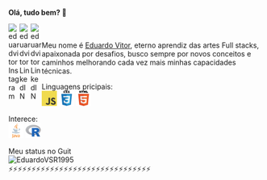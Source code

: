  <b>Olá, tudo bem? 👋</b>
 <br>
 
 <a href="https://www.instagram.com/eduardvitor8/">
  <img align="left" alt="eduardvitor Instagram" width="22px" src="https://raw.githubusercontent.com/hussainweb/hussainweb/main/icons/instagram.png" />
</a>
 <a href="https://www.linkedin.com/in/eduardo-vitor-58a395239/">
  <img  align="left" alt="eduardvitor LinkedIN" width="22px" src="https://raw.githubusercontent.com/peterthehan/peterthehan/master/assets/linkedin.svg" />
<a href="https://mail.google.com/mail/eduardvitor7@gmail.com">
  <img  align="left" alt="eduardvitor LinkedIN" width="22px" src="https://cdn.icon-icons.com/icons2/272/PNG/512/Gmail_29991.png" />
</a>
 <br>
 <br>
 Meu nome é <a href="https://www.linkedin.com/in/eduardo-vitor-58a395239/">Eduardo Vitor</a>, eterno aprendiz das artes Full stacks, apaixonada por desafios, busco sempre por novos conceitos e caminhos melhorando cada vez mais minhas capacidades técnicas.  
 </br>
<p>
 
  Linguagens pricipais:<br>
<img height="30" src="https://raw.githubusercontent.com/github/explore/80688e429a7d4ef2fca1e82350fe8e3517d3494d/topics/javascript/javascript.png">
<img height="30" src="https://raw.githubusercontent.com/github/explore/80688e429a7d4ef2fca1e82350fe8e3517d3494d/topics/css/css.png">
<img height="30" src="https://raw.githubusercontent.com/github/explore/80688e429a7d4ef2fca1e82350fe8e3517d3494d/topics/html/html.png" >
<br/>

 Interece:<br>
<img height="30" src="https://raw.githubusercontent.com/github/explore/80688e429a7d4ef2fca1e82350fe8e3517d3494d/topics/java/java.png">
<img height="30" src="https://raw.githubusercontent.com/github/explore/80688e429a7d4ef2fca1e82350fe8e3517d3494d/topics/r/r.png">
</p>

 Meu status no Guit<br>
<img src="https://github-readme-stats.vercel.app/api?username=EduardoVSR1995&show_icons=true&theme=gotham" alt="EduardoVSR1995" />
 <br>
⚡⚡⚡⚡⚡⚡⚡⚡⚡⚡⚡⚡⚡⚡⚡⚡⚡⚡⚡⚡⚡⚡⚡⚡⚡⚡⚡⚡⚡⚡⚡ 



